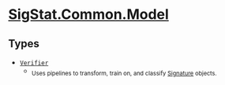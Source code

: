 # [SigStat.Common.Model](./README.md)

## Types

- [`Verifier`](./Verifier.md)
	- <sub>Uses pipelines to transform, train on, and classify [Signature](https://github.com/hargitomi97/sigstat/blob/master/docs/md/SigStat/Common/Signature.md) objects.</sub>

